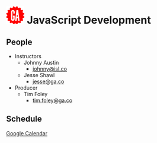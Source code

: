 # ![](assets/logo.png) JavaScript Development

## People

- Instructors
  - Johnny Austin
    - [johnny@isl.co](johnny@isl.co)
  - Jesse Shawl
    - [jesse@ga.co](jesse@ga.co)
- Producer
  - Tim Foley
    - [tim.foley@ga.co](tim.foley@ga.co)

## Schedule

[Google Calendar](https://calendar.google.com/calendar/embed?src=generalassemb.ly_2bpe0sg92jg3otj03epjk03foc%40group.calendar.google.com&ctz=America/New_York)
